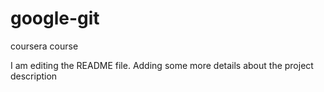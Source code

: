 # google-git
coursera course

I am editing the README file. Adding some more details about the project description
